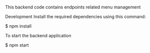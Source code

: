 This backend code contains endpoints related menu management

Development
Install the required dependencies using this command:

$ npm install

To start the backend application

$ npm start
